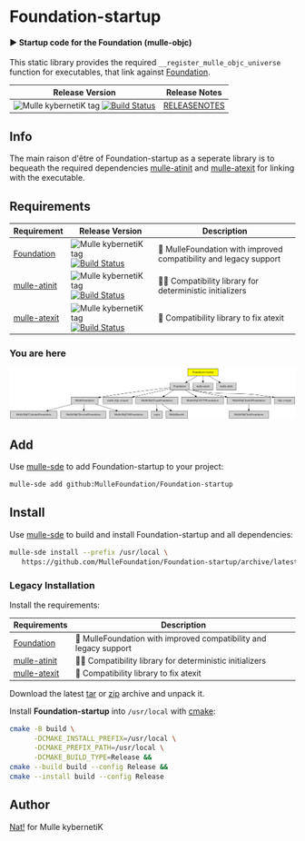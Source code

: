 # Foundation-startup

#### ▶️  Startup code for the Foundation (mulle-objc)

This static library provides the required `__register_mulle_objc_universe`
function for executables, that link against
[Foundation](//github.com/MulleFoundation/Foundation).


| Release Version                                       | Release Notes
|-------------------------------------------------------|--------------
| ![Mulle kybernetiK tag](https://img.shields.io/github/tag/MulleFoundation/Foundation-startup.svg) [![Build Status](https://github.com/MulleFoundation/Foundation-startup/workflows/CI/badge.svg)](//github.com/MulleFoundation/Foundation-startup/actions) | [RELEASENOTES](RELEASENOTES.md) |





## Info

The main raison d'être of Foundation-startup as a
seperate library is to bequeath the required dependencies
[mulle-atinit](//github.com/mulle-core/mulle-atinit) and
[mulle-atexit](//github.com/mulle-core/mulle-atexit) for linking with the
executable.



## Requirements

|   Requirement         | Release Version  | Description
|-----------------------|------------------|---------------
| [Foundation](https://github.com/MulleFoundation/Foundation) | ![Mulle kybernetiK tag](https://img.shields.io/github/tag/MulleFoundation/Foundation.svg) [![Build Status](https://github.com/MulleFoundation/Foundation/workflows/CI/badge.svg?branch=release)](https://github.com/MulleFoundation/Foundation/actions/workflows/mulle-sde-ci.yml) | 💍 MulleFoundation with improved compatibility and legacy support
| [mulle-atinit](https://github.com/mulle-core/mulle-atinit) | ![Mulle kybernetiK tag](https://img.shields.io/github/tag/mulle-core/mulle-atinit.svg) [![Build Status](https://github.com/mulle-core/mulle-atinit/workflows/CI/badge.svg?branch=release)](https://github.com/mulle-core/mulle-atinit/actions/workflows/mulle-sde-ci.yml) | 🤱🏼 Compatibility library for deterministic initializers
| [mulle-atexit](https://github.com/mulle-core/mulle-atexit) | ![Mulle kybernetiK tag](https://img.shields.io/github/tag/mulle-core/mulle-atexit.svg) [![Build Status](https://github.com/mulle-core/mulle-atexit/workflows/CI/badge.svg?branch=release)](https://github.com/mulle-core/mulle-atexit/actions/workflows/mulle-sde-ci.yml) | 👼 Compatibility library to fix atexit

### You are here

![Overview](overview.dot.svg)

## Add

Use [mulle-sde](//github.com/mulle-sde) to add Foundation-startup to your project:

``` sh
mulle-sde add github:MulleFoundation/Foundation-startup
```

## Install

Use [mulle-sde](//github.com/mulle-sde) to build and install Foundation-startup and all dependencies:

``` sh
mulle-sde install --prefix /usr/local \
   https://github.com/MulleFoundation/Foundation-startup/archive/latest.tar.gz
```

### Legacy Installation

Install the requirements:

| Requirements                                 | Description
|----------------------------------------------|-----------------------
| [Foundation](https://github.com/MulleFoundation/Foundation)             | 💍 MulleFoundation with improved compatibility and legacy support
| [mulle-atinit](https://github.com/mulle-core/mulle-atinit)             | 🤱🏼 Compatibility library for deterministic initializers
| [mulle-atexit](https://github.com/mulle-core/mulle-atexit)             | 👼 Compatibility library to fix atexit

Download the latest [tar](https://github.com/MulleFoundation/Foundation-startup/archive/refs/tags/latest.tar.gz) or [zip](https://github.com/MulleFoundation/Foundation-startup/archive/refs/tags/latest.zip) archive and unpack it.

Install **Foundation-startup** into `/usr/local` with [cmake](https://cmake.org):

``` sh
cmake -B build \
      -DCMAKE_INSTALL_PREFIX=/usr/local \
      -DCMAKE_PREFIX_PATH=/usr/local \
      -DCMAKE_BUILD_TYPE=Release &&
cmake --build build --config Release &&
cmake --install build --config Release
```

## Author

[Nat!](https://mulle-kybernetik.com/weblog) for Mulle kybernetiK  


